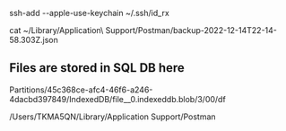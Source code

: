 ssh-add --apple-use-keychain ~/.ssh/id_rx

cat ~/Library/Application\ Support/Postman/backup-2022-12-14T22-14-58.303Z.json

## Files are stored in SQL DB here

Partitions/45c368ce-afc4-46f6-a246-4dacbd397849/IndexedDB/file__0.indexeddb.blob/3/00/df

/Users/TKMA5QN/Library/Application Support/Postman